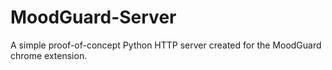 # MoodGuard-Server
 A simple proof-of-concept Python HTTP server created for the MoodGuard chrome extension.

